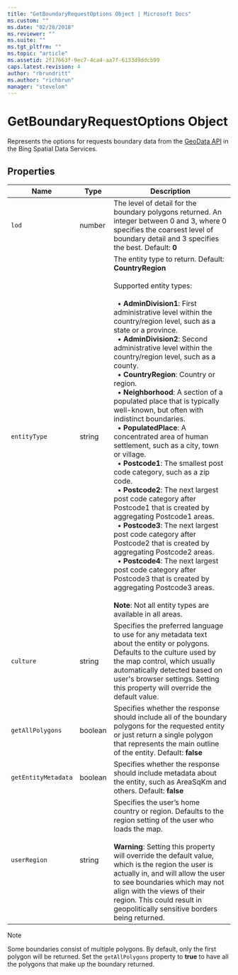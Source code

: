 ```yaml
---
title: "GetBoundaryRequestOptions Object | Microsoft Docs"
ms.custom: ""
ms.date: "02/28/2018"
ms.reviewer: ""
ms.suite: ""
ms.tgt_pltfrm: ""
ms.topic: "article"
ms.assetid: 2f17663f-9ec7-4ca4-aa7f-6133d9ddcb99
caps.latest.revision: 4
author: "rbrundritt"
ms.author: "richbrun"
manager: "stevelom"
---
```

# GetBoundaryRequestOptions Object
Represents the options for requests boundary data from the [GeoData API](Geodata%20API%20\(Preview\).xml) in the Bing Spatial Data Services.

## Properties
Name                | Type               | Description
------------------- | ------------------ | --------------------------
`lod`               | number             | The level of detail for the boundary polygons returned. An integer between 0 and 3, where 0 specifies the coarsest level of boundary detail and 3 specifies the best. Default: **0**
`entityType`        | string             | The entity type to return. Default: **CountryRegion**<br/><br/>Supported entity types:<br/><br/>&nbsp; • **AdminDivision1**: First administrative level within the country/region level, such as a state or a province.<br/>&nbsp; • **AdminDivision2**: Second administrative level within the country/region level, such as a county.<br/>&nbsp; • **CountryRegion**: Country or region.<br/>&nbsp; • **Neighborhood**: A section of a populated place that is typically well-known, but often with indistinct boundaries. <br/>&nbsp; • **PopulatedPlace**: A concentrated area of human settlement, such as a city, town or village.<br/>&nbsp; • **Postcode1**: The smallest post code category, such as a zip code. <br/>&nbsp; • **Postcode2**: The next largest post code category after Postcode1 that is created by aggregating Postcode1 areas. <br/>&nbsp; • **Postcode3**: The next largest post code category after Postcode2 that is created by aggregating Postcode2 areas.<br/>&nbsp; • **Postcode4**: The next largest post code category after Postcode3 that is created by aggregating Postcode3 areas.<br/><br/>**Note**: Not all entity types are available in all areas.
`culture`           | string             | Specifies the preferred language to use for any metadata text about the entity or polygons. Defaults to the culture used by the map control, which usually automatically detected based on user's browser settings. Setting this property will override the default value.
`getAllPolygons`    | boolean            | Specifies whether the response should include all of the boundary polygons for the requested entity or just return a single polygon that represents the main outline of the entity. Default: **false**
`getEntityMetadata` | boolean            | Specifies whether the response should include metadata about the entity, such as AreaSqKm and others. Default: **false**
`userRegion`        | string             | Specifies the user’s home country or region. Defaults to the region setting of the user who loads the map. <br/><br/>**Warning**: Setting this property will override the default value, which is the region the user is actually in, and will allow the user to see boundaries which may not align with the views of their region. This could result in geopolitically sensitive borders being returned.

> [!NOTE]
> Some boundaries consist of multiple polygons. By default, only the first polygon will be returned. Set the `getAllPolygons` property to **true** to have all the polygons that make up the boundary returned.